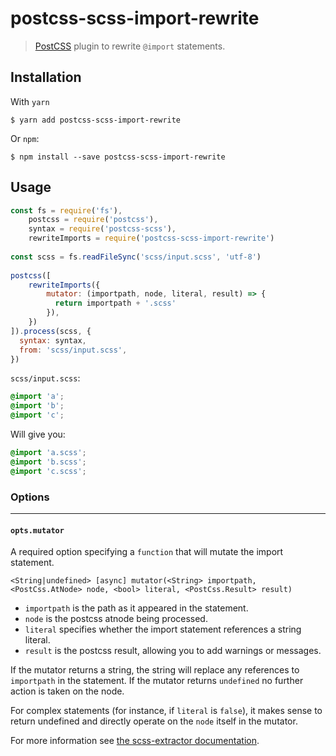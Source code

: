 # postcss-scss-import-rewrite

> [PostCSS](https://github.com/postcss/postcss) plugin to rewrite `@import` statements.

## Installation

With `yarn`

```
$ yarn add postcss-scss-import-rewrite
```

Or `npm`:

```
$ npm install --save postcss-scss-import-rewrite
```

## Usage

```js
const fs = require('fs'),
	postcss = require('postcss'),
	syntax = require('postcss-scss'),
	rewriteImports = require('postcss-scss-import-rewrite')
	
const scss = fs.readFileSync('scss/input.scss', 'utf-8')
	
postcss([
	rewriteImports({
		mutator: (importpath, node, literal, result) => {
		  return importpath + '.scss'
		}),
	})
]).process(scss, {
  syntax: syntax,
  from: 'scss/input.scss',
})
```

`scss/input.scss`:

```css
@import 'a';
@import 'b';
@import 'c';
```

Will give you:

```css
@import 'a.scss';
@import 'b.scss';
@import 'c.scss';
```

### Options

-----------------------------
#### `opts.mutator`

A required option specifying a `function` that will mutate the import statement.

```
<String|undefined> [async] mutator(<String> importpath, <PostCss.AtNode> node, <bool> literal, <PostCss.Result> result)
```

* `importpath` is the path as it appeared in the statement.
* `node` is the postcss atnode being processed.
* `literal` specifies whether the import statement references a string literal.
* `result` is the postcss result, allowing you to add warnings or messages.

If the mutator returns a string, the string will replace any references to `importpath` in the statement. If the mutator returns `undefined` no further action is taken on the node.

For complex statements (for instance, if `literal` is `false`), it makes sense to return undefined and directly operate on the `node` itself in the mutator.

For more information see [the scss-extractor documentation](https://github.com/christophersmith262/scss-extractor).
